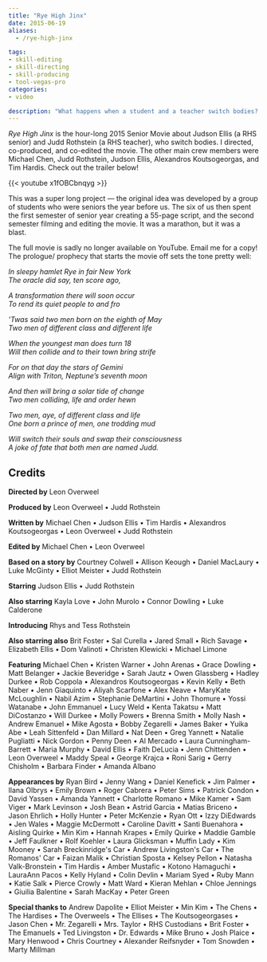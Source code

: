 ```yaml
---
title: "Rye High Jinx"
date: 2015-06-19
aliases:
  - /rye-high-jinx

tags:
- skill-editing
- skill-directing
- skill-producing
- tool-vegas-pro
categories:
- video

description: "What happens when a student and a teacher switch bodies? The 2015 Rye High School senior movie, of course!"
---
```


_Rye High Jinx_ is the hour-long 2015 Senior Movie about Judson Ellis (a RHS senior) and Judd Rothstein (a RHS teacher), who switch bodies. I directed, co-produced, and co-edited the movie. The other main crew members were Michael Chen, Judd Rothstein, Judson Ellis, Alexandros Koutsogeorgas, and Tim Hardis. Check out the trailer below!

{{< youtube x1fOBCbnqyg >}}

This was a super long project — the original idea was developed by a group of students who were seniors the year before us. The six of us then spent the first semester of senior year creating a 55-page script, and the second semester filming and editing the movie. It was a marathon, but it was a blast.

The full movie is sadly no longer available on YouTube. Email me for a copy! The prologue/ prophecy that starts the movie off sets the tone pretty well:

*In sleepy hamlet Rye in fair New York  
The oracle did say, ten score ago,*

*A transformation there will soon occur  
To rend its quiet people to and fro*

*'Twas said two men born on the eighth of May  
Two men of different class and different life*

*When the youngest man does turn 18  
Will then collide and to their town bring strife*

*For on that day the stars of Gemini  
Align with Triton, Neptune’s seventh moon*

*And then will bring a solar tide of change  
Two men colliding, life and order hewn*

*Two men, aye, of different class and life  
One born a prince of men, one trodding mud*

*Will switch their souls and swap their consciousness  
A joke of fate that both men are named Judd.*

## Credits

**Directed by** Leon Overweel

**Produced by** Leon Overweel • Judd Rothstein

**Written by** Michael Chen • Judson Ellis • Tim Hardis • Alexandros Koutsogeorgas • Leon Overweel • Judd Rothstein

**Edited by** Michael Chen • Leon Overweel

**Based on a story by** Courtney Colwell • Allison Keough • Daniel MacLaury • Luke McGinty • Elliot Meister • Judd Rothstein

**Starring** Judson Ellis • Judd Rothstein

**Also starring** Kayla Love • John Murolo • Connor Dowling • Luke Calderone

**Introducing** Rhys and Tess Rothstein

**Also starring also** Brit Foster • Sal Curella • Jared Small • Rich Savage • Elizabeth Ellis • Dom Valinoti • Christen Klewicki • Michael Limone

**Featuring** Michael Chen • Kristen Warner • John Arenas • Grace Dowling • Matt Belanger • Jackie Beveridge • Sarah Jautz • Owen Glassberg • Hadley Durkee • Rob Coppola • Alexandros Koutsogeorgas • Kevin Kelly • Beth Naber • Jenn Giaquinto • Aliyah Scarfone • Alex Neave • MaryKate McLoughlin • Nabil Azim • Stephanie DeMartini • John Thomure • Yossi Watanabe • John Emmanuel • Lucy Weld • Kenta Takatsu • Matt DiCostanzo • Will Durkee • Molly Powers • Brenna Smith • Molly Nash • Andrew Emanuel • Mike Agosta • Bobby Zegarelli • James Baker • Yuika Abe • Leah Sittenfeld • Dan Millard • Nat Deen • Greg Yannett • Natalie Pugliatti • Nick Gordon • Penny Deen • Al Mercado • Laura Cunningham-Barrett • Maria Murphy • David Ellis • Faith DeLucia • Jenn Chittenden • Leon Overweel • Maddy Speal • George Krajca • Roni Sarig • Gerry Chisholm • Barbara Finder • Amanda Albano

**Appearances by** Ryan Bird • Jenny Wang • Daniel Kenefick • Jim Palmer • Ilana Olbrys • Emily Brown • Roger Cabrera • Peter Sims • Patrick Condon • David Yassen • Amanda Yannett • Charlotte Romano • Mike Kamer • Sam Viger • Mark Levinson • Josh Bean • Astrid Garcia • Matias Briceno • Jason Ehrlich • Holly Hunter • Peter McKenzie • Ryan Ott • Izzy DiEdwards • Jen Wales • Maggie McDermott • Caroline Davitt • Santi Buenahora • Aisling Quirke • Min Kim • Hannah Krapes • Emily Quirke • Maddie Gamble • Jeff Faulkner • Rolf Koehler • Laura Glicksman • Muffin Lady • Kim Mooney • Sarah Breckinridge's Car • Andrew Livingston's Car • The Romanos' Car • Faizan Malik • Christian Sposta • Kelsey Pellon • Natasha Valk-Bronstein • Tim Hardis • Amber Mustafic • Kotono Hamaguchi • LauraAnn Pacos • Kelly Hyland • Colin Devlin • Mariam Syed • Ruby Mann • Katie Salk • Pierce Crowly • Matt Ward • Kieran Mehlan • Chloe Jennings • Giuilia Balentine • Sarah MacKay • Peter Green

**Special thanks to** Andrew Dapolite • Elliot Meister • Min Kim • The Chens • The Hardises • The Overweels • The Ellises • The Koutsogeorgases • Jason Chen • Mr. Zegarelli • Mrs. Taylor • RHS Custodians • Brit Foster • The Emanuels • Ted Livingston • Dr. Edwards • Mike Bruno • Josh Plaice • Mary Henwood • Chris Courtney • Alexander Reifsnyder • Tom Snowden • Marty Millman